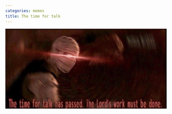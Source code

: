 ```yaml
---
categories: memes
title: The time for talk
---
```


![itstime](https://raw.githubusercontent.com/muneer78/muneer78.github.io/master/images/timefortalk.png)



